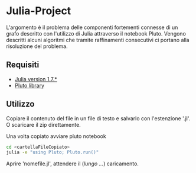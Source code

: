 # Julia-Project

L'argomento è il problema delle componenti fortementi connesse di un grafo descritto con l'utilizzo di Julia attraverso il notebook Pluto. Vengono descritti alcuni algoritmi che tramite raffinamenti consecutivi ci portano alla risoluzione del problema.

## Requisiti
- [Julia version 1.7.\*](https://julialang.org/downloads/)
- [Pluto library](https://github.com/fonsp/Pluto.jl)

## Utilizzo
Copiare il contenuto del file in un file di testo e salvarlo con l'estenzione '.jl'. O scaricare il zip direttamente.

Una volta copiato avviare pluto notebook
```bash
cd <cartellaFileCopiato>
julia -e "using Pluto; Pluto.run()"
```

Aprire 'nomefile.jl', attendere il (*lungo ...*) caricamento.
